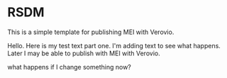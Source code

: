 # RSDM
This is a simple template for publishing MEI with Verovio.

Hello. Here is my test text part one. I'm adding text to see what happens. Later I may be able to publish with MEI with Verovio.

what happens if I change something now?
